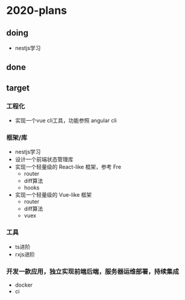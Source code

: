 # 2020-plans

## doing
- nestjs学习

## done

## target

### 工程化
- 实现一个vue cli工具，功能参照 angular cli

### 框架/库
- nestjs学习
- 设计一个前端状态管理库
- 实现一个轻量级的 React-like 框架，参考 Fre
  - router
  - diff算法
  - hooks
- 实现一个轻量级的 Vue-like 框架
  - router
  - diff算法
  - vuex

### 工具
- ts进阶
- rxjs进阶

### 开发一款应用，独立实现前端后端，服务器运维部署，持续集成
  - docker
  - ci